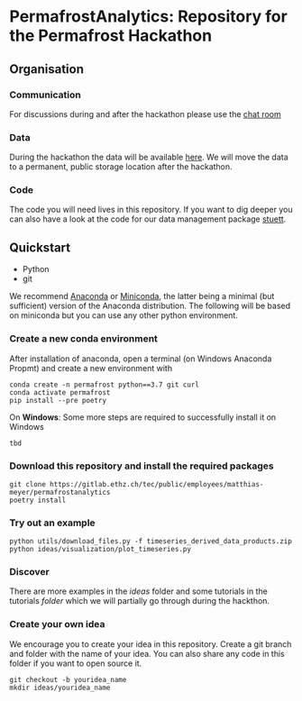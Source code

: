 
# PermafrostAnalytics: Repository for the Permafrost Hackathon

## Organisation

### Communication
For discussions during and after the hackathon please use the [chat room](https://matrix.to/#/!DncqFOaoXsgUnageDH:matrix.ee.ethz.ch?via=matrix.ee.ethz.ch)

### Data
During the hackathon the data will be available [here](). We will move the data to a permanent, public storage location after the hackathon.

### Code
The code you will need lives in this repository. If you want to dig deeper you can also have a look at the code for our data management package [stuett](linktostuett).

## Quickstart

* Python
* git

We recommend [Anaconda](https://www.anaconda.com/distribution/) or [Miniconda](https://docs.conda.io/en/latest/miniconda.html), the latter being a minimal (but sufficient) version of the Anaconda distribution. The following will be based on miniconda but you can use any other python environment.
### Create a new conda environment
After installation of anaconda, open a terminal (on Windows Anaconda Propmt) and create a new environment with
```
conda create -n permafrost python==3.7 git curl
conda activate permafrost
pip install --pre poetry
```


On **Windows**: Some more steps are required to successfully install it on Windows

```tbd```


### Download this repository and install the required packages
```
git clone https://gitlab.ethz.ch/tec/public/employees/matthias-meyer/permafrostanalytics
poetry install
```

### Try out an example
```
python utils/download_files.py -f timeseries_derived_data_products.zip
python ideas/visualization/plot_timeseries.py
```

### Discover
There are more examples in the _ideas_ folder and some tutorials in the tutorials _folder_ which we will partially go through during the hackthon.

### Create your own idea
We encourage you to create your idea in this repository. Create a git branch and folder with the name of your idea. You can also share any code in this folder if you want to open source it.

```
git checkout -b youridea_name
mkdir ideas/youridea_name
```
